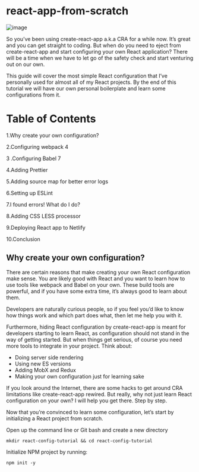# react-app-from-scratch

![image](https://user-images.githubusercontent.com/63926982/185534930-a32a6add-be27-491b-8206-a48857b36fd6.png)

So you’ve been using create-react-app a.k.a CRA for a while now. It’s great and you can get straight to coding. But when do you need to eject from create-react-app and start configuring your own React application? There will be a time when we have to let go of the safety check and start venturing out on our own.

This guide will cover the most simple React configuration that I’ve personally used for almost all of my React projects. By the end of this tutorial we will have our own personal boilerplate and learn some configurations from it.

# Table of Contents

1.Why create your own configuration?

2.Configuring webpack 4

3 .Configuring Babel 7

4.Adding Prettier

5.Adding source map for better error logs

6.Setting up ESLint

7.I found errors! What do I do?

8.Adding CSS LESS processor

9.Deploying React app to Netlify

10.Conclusion

## Why create your own configuration?

There are certain reasons that make creating your own React configuration make sense. You are likely good with React and you want to learn how to use tools like webpack and Babel on your own. These build tools are powerful, and if you have some extra time, it’s always good to learn about them.

Developers are naturally curious people, so if you feel you’d like to know how things work and which part does what, then let me help you with it.

Furthermore, hiding React configuration by create-react-app is meant for developers starting to learn React, as configuration should not stand in the way of getting started. But when things get serious, of course you need more tools to integrate in your project. Think about:

+ Doing server side rendering
+ Using new ES versions
+ Adding MobX and Redux
+ Making your own configuration just for learning sake

If you look around the Internet, there are some hacks to get around CRA limitations like create-react-app rewired.
But really, why not just learn React configuration on your own? I will help you get there. Step by step.

Now that you’re convinced to learn some configuration, let’s start by initializing a React project from scratch.

Open up the command line or Git bash and create a new directory

``mkdir react-config-tutorial && cd react-config-tutorial``

Initialize NPM project by running:

```npm init -y```

